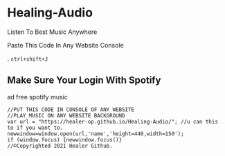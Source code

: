# Healing-Audio

Listen To Best Music Anywhere

Paste This Code In Any Website Console


. `ctrl+shift+J`

## Make Sure Your Login With Spotify
ad free spotify music

```
//PUT THIS CODE IN CONSOLE OF ANY WEBSITE
//PLAY MUSIC ON ANY WEBSITE BACKGROUND
var url = "https://healer-op.github.io/Healing-Audio/"; //u can this to if you want to.
newwindow=window.open(url,'name','height=440,width=150');
if (window.focus) {newwindow.focus()}
//©️Copyrighted 2021 Healer Github.
```
